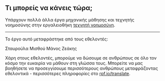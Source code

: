 ## Τι μπορείς να κάνεις τώρα;

Υπάρχουν πολλά άλλα έργα μηχανικής μάθησης και τεχνητής νοημοσύνης στην εργαλειοθήκη [τεχνητή νοημοσύνη](https://projects.raspberrypi.org/el-GR/pathways/ai-toolkit).

***

Το έργο αυτό μεταφράστηκε από τους εθελοντές:

Σταυρούλα Μισθού
Μάνος Ζεάκης

Χάρη στους εθελοντές, μπορούμε να δώσουμε σε ανθρώπους σε όλο τον κόσμο την ευκαιρία να μάθουν στη γλώσσα τους. Μπορείτε να μας βοηθήσετε να προσεγγίσουμε περισσότερους ανθρώπους μεταφράζοντας εθελοντικά - περισσότερες πληροφορίες στο [rpf.io/translate](https://rpf.io/translate).
